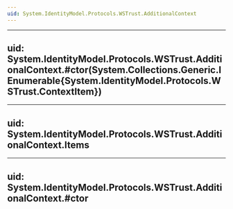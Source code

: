 ```yaml
---
uid: System.IdentityModel.Protocols.WSTrust.AdditionalContext
---
```


---
uid: System.IdentityModel.Protocols.WSTrust.AdditionalContext.#ctor(System.Collections.Generic.IEnumerable{System.IdentityModel.Protocols.WSTrust.ContextItem})
---

---
uid: System.IdentityModel.Protocols.WSTrust.AdditionalContext.Items
---

---
uid: System.IdentityModel.Protocols.WSTrust.AdditionalContext.#ctor
---
